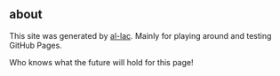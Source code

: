 ## about

This site was generated by [al-lac](https://github.com/al-lac). Mainly for playing around and testing GitHub Pages.

Who knows what the future will hold for this page!